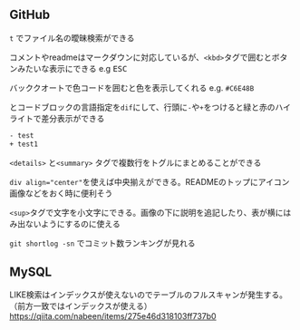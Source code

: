 ## GitHub

`t`  でファイル名の曖昧検索ができる

コメントやreadmeはマークダウンに対応しているが、`<kbd>`タグで囲むとボタンみたいな表示にできる
e.g    <kbd>ESC</kbd>


バッククオートで色コードを囲むと色を表示してくれる  e.g. `#C6E48B`

とコードブロックの言語指定を`dif`にして、行頭に`-`や`+`をつけると緑と赤のハイライトで差分表示ができる
```def
- test
+ test1
```

`<details>` と`<summary>` タグで複数行をトグルにまとめることができる

`div align="center"`を使えば中央揃えができる。READMEのトップにアイコン画像などをおく時に便利そう

`<sup>`タグで文字を小文字にできる。画像の下に説明を追記したり、表が横にはみ出ないようにするのに使える

`git shortlog -sn` でコミット数ランキングが見れる

## MySQL

LIKE検索はインデックスが使えないのでテーブルのフルスキャンが発生する。（前方一致ではインデックスが使える）
https://qiita.com/nabeen/items/275e46d318103ff737b0
